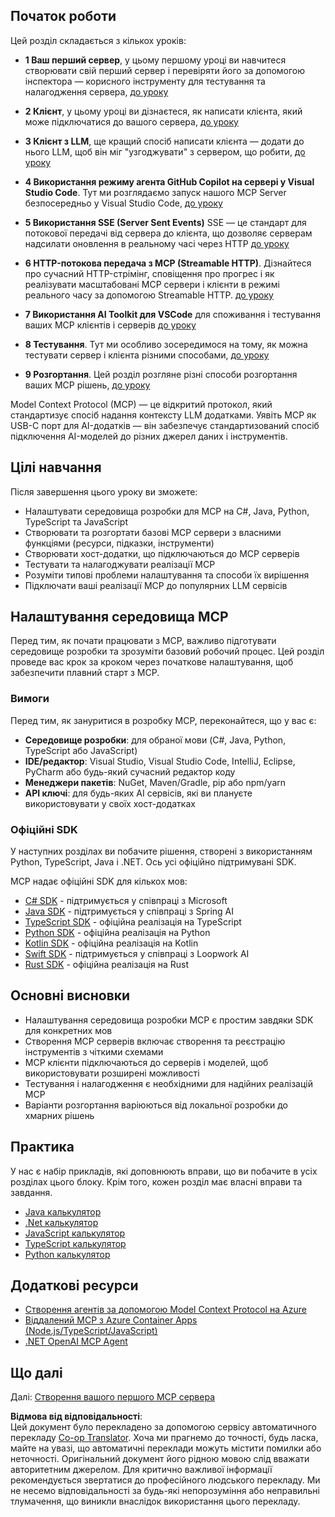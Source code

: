 <!--
CO_OP_TRANSLATOR_METADATA:
{
  "original_hash": "9191921de355cd9c8f46ebe21bdd52fd",
  "translation_date": "2025-06-17T16:35:55+00:00",
  "source_file": "03-GettingStarted/README.md",
  "language_code": "uk"
}
-->
## Початок роботи  

Цей розділ складається з кількох уроків:

- **1 Ваш перший сервер**, у цьому першому уроці ви навчитеся створювати свій перший сервер і перевіряти його за допомогою інспектора — корисного інструменту для тестування та налагодження сервера, [до уроку](/03-GettingStarted/01-first-server/README.md)

- **2 Клієнт**, у цьому уроці ви дізнаєтеся, як написати клієнта, який може підключатися до вашого сервера, [до уроку](/03-GettingStarted/02-client/README.md)

- **3 Клієнт з LLM**, ще кращий спосіб написати клієнта — додати до нього LLM, щоб він міг "узгоджувати" з сервером, що робити, [до уроку](/03-GettingStarted/03-llm-client/README.md)

- **4 Використання режиму агента GitHub Copilot на сервері у Visual Studio Code**. Тут ми розглядаємо запуск нашого MCP Server безпосередньо у Visual Studio Code, [до уроку](/03-GettingStarted/04-vscode/README.md)

- **5 Використання SSE (Server Sent Events)** SSE — це стандарт для потокової передачі від сервера до клієнта, що дозволяє серверам надсилати оновлення в реальному часі через HTTP [до уроку](/03-GettingStarted/05-sse-server/README.md)

- **6 HTTP-потокова передача з MCP (Streamable HTTP)**. Дізнайтеся про сучасний HTTP-стрімінг, сповіщення про прогрес і як реалізувати масштабовані MCP сервери і клієнти в режимі реального часу за допомогою Streamable HTTP. [до уроку](/03-GettingStarted/06-http-streaming/README.md)

- **7 Використання AI Toolkit для VSCode** для споживання і тестування ваших MCP клієнтів і серверів [до уроку](/03-GettingStarted/07-aitk/README.md)

- **8 Тестування**. Тут ми особливо зосередимося на тому, як можна тестувати сервер і клієнта різними способами, [до уроку](/03-GettingStarted/08-testing/README.md)

- **9 Розгортання**. Цей розділ розгляне різні способи розгортання ваших MCP рішень, [до уроку](/03-GettingStarted/09-deployment/README.md)


Model Context Protocol (MCP) — це відкритий протокол, який стандартизує спосіб надання контексту LLM додатками. Уявіть MCP як USB-C порт для AI-додатків — він забезпечує стандартизований спосіб підключення AI-моделей до різних джерел даних і інструментів.

## Цілі навчання

Після завершення цього уроку ви зможете:

- Налаштувати середовища розробки для MCP на C#, Java, Python, TypeScript та JavaScript
- Створювати та розгортати базові MCP сервери з власними функціями (ресурси, підказки, інструменти)
- Створювати хост-додатки, що підключаються до MCP серверів
- Тестувати та налагоджувати реалізації MCP
- Розуміти типові проблеми налаштування та способи їх вирішення
- Підключати ваші реалізації MCP до популярних LLM сервісів

## Налаштування середовища MCP

Перед тим, як почати працювати з MCP, важливо підготувати середовище розробки та зрозуміти базовий робочий процес. Цей розділ проведе вас крок за кроком через початкове налаштування, щоб забезпечити плавний старт з MCP.

### Вимоги

Перед тим, як зануритися в розробку MCP, переконайтеся, що у вас є:

- **Середовище розробки**: для обраної мови (C#, Java, Python, TypeScript або JavaScript)
- **IDE/редактор**: Visual Studio, Visual Studio Code, IntelliJ, Eclipse, PyCharm або будь-який сучасний редактор коду
- **Менеджери пакетів**: NuGet, Maven/Gradle, pip або npm/yarn
- **API ключі**: для будь-яких AI сервісів, які ви плануєте використовувати у своїх хост-додатках


### Офіційні SDK

У наступних розділах ви побачите рішення, створені з використанням Python, TypeScript, Java і .NET. Ось усі офіційно підтримувані SDK.

MCP надає офіційні SDK для кількох мов:
- [C# SDK](https://github.com/modelcontextprotocol/csharp-sdk) - підтримується у співпраці з Microsoft
- [Java SDK](https://github.com/modelcontextprotocol/java-sdk) - підтримується у співпраці з Spring AI
- [TypeScript SDK](https://github.com/modelcontextprotocol/typescript-sdk) - офіційна реалізація на TypeScript
- [Python SDK](https://github.com/modelcontextprotocol/python-sdk) - офіційна реалізація на Python
- [Kotlin SDK](https://github.com/modelcontextprotocol/kotlin-sdk) - офіційна реалізація на Kotlin
- [Swift SDK](https://github.com/modelcontextprotocol/swift-sdk) - підтримується у співпраці з Loopwork AI
- [Rust SDK](https://github.com/modelcontextprotocol/rust-sdk) - офіційна реалізація на Rust

## Основні висновки

- Налаштування середовища розробки MCP є простим завдяки SDK для конкретних мов
- Створення MCP серверів включає створення та реєстрацію інструментів з чіткими схемами
- MCP клієнти підключаються до серверів і моделей, щоб використовувати розширені можливості
- Тестування і налагодження є необхідними для надійних реалізацій MCP
- Варіанти розгортання варіюються від локальної розробки до хмарних рішень

## Практика

У нас є набір прикладів, які доповнюють вправи, що ви побачите в усіх розділах цього блоку. Крім того, кожен розділ має власні вправи та завдання.

- [Java калькулятор](./samples/java/calculator/README.md)
- [.Net калькулятор](../../../03-GettingStarted/samples/csharp)
- [JavaScript калькулятор](./samples/javascript/README.md)
- [TypeScript калькулятор](./samples/typescript/README.md)
- [Python калькулятор](../../../03-GettingStarted/samples/python)

## Додаткові ресурси

- [Створення агентів за допомогою Model Context Protocol на Azure](https://learn.microsoft.com/azure/developer/ai/intro-agents-mcp)
- [Віддалений MCP з Azure Container Apps (Node.js/TypeScript/JavaScript)](https://learn.microsoft.com/samples/azure-samples/mcp-container-ts/mcp-container-ts/)
- [.NET OpenAI MCP Agent](https://learn.microsoft.com/samples/azure-samples/openai-mcp-agent-dotnet/openai-mcp-agent-dotnet/)

## Що далі

Далі: [Створення вашого першого MCP сервера](/03-GettingStarted/01-first-server/README.md)

**Відмова від відповідальності**:  
Цей документ було перекладено за допомогою сервісу автоматичного перекладу [Co-op Translator](https://github.com/Azure/co-op-translator). Хоча ми прагнемо до точності, будь ласка, майте на увазі, що автоматичні переклади можуть містити помилки або неточності. Оригінальний документ його рідною мовою слід вважати авторитетним джерелом. Для критично важливої інформації рекомендується звертатися до професійного людського перекладу. Ми не несемо відповідальності за будь-які непорозуміння або неправильні тлумачення, що виникли внаслідок використання цього перекладу.